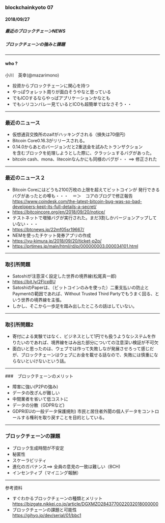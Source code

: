 ### blockchainkyoto 07
#### 2018/09/27

##### 最近のブロックチェーンNEWS      
##### ブロックチェーンの強みと課題 
      
---         
      
#### who ?
小川　英幸(@mazarimono)     
* 投資からブロックチェーンに関心を持つ      
* やっぱウォレット周りが面白そうやなと思っている     
* でもICOするならやっぱアプリケーションかなとも     
* でもシリコンバレー見ているとICOも超簡単ではなさそう・・      
       
---          

### 最近のニュース
* 仮想通貨交換所のzaifがハッキングされる（損失は70億円）     
* Bitcoin Core0.16.3がリリースされる。     
* 0.14.0からあとのバージョンだと2重送金を試みたトランザクション     
を含むブロックを処理しようとした際に、クラッシュするバグがあった。           
* bitcoin cash、mona、litecoinなんかにも同様のバグが・・ ==> 修正された    
     
---

### 最近のニュース２
* Bitcoin Coreにはどうも2100万枚の上限を超えてビットコインが
発行できるバグがあったとの噂も・・・　＝＞　コアのブログで修正報告        
https://www.coindesk.com/the-latest-bitcoin-bug-was-so-bad-developers-kept-its-full-details-a-secret/    
* https://bitcoincore.org/en/2018/09/20/notice/        
* テストネットで増殖バグが実行された。まだ3割しかバージョンアップしていない・・・          
* https://btcnews.jp/22mf05sr19667/      
* NEMを使ったチケット発券アプリの作成    
* https://yu-kimura.jp/2018/09/20/ticket-p2p/     
* https://prtimes.jp/main/html/rd/p/000000003.000034101.html      
 

---

### 取引所問題
* Satoshiが注意深く設定した世界の境界線(松尾真一郎)     
* https://bit.ly/2FIcpBU    
* SatoshiのPaperは、（ビットコインのみを使った）二重支払いの防止とPaymentの範囲であれば、Without Trusted Third Partyでもうまく回る、という世界の境界線を主張。     
* しかし、そこから一歩足を踏み出したところの話はしていない。      

---     

### 取引所問題2
* 寄付による実験ではなく、ビジネスとして1円でも扱うようなシステムを作りたいのであれば、境界線をはみ出た部分についての注意深い検証が不可欠     
* 面白いと思ったのは、ウェブでは作って失敗しなが発展させろって感じだが、ブロックチェーンはウェブにお金を載せる話なので、失敗には慎重にならないといけないという話。     
      
---     


###　ブロックチェーンのメリット
* 障害に強い(P2Pの強み)     
* データの改ざんが難しい    
* 中間業者を省いて低コストに     
* データの分散（GDPRなど)     
* GDPR(EUの一般データ保護規則) 市民と居住者外聞の個人データをコントロールする権利を取り戻すことを目的としている。     
       
---      
     
### ブロックチェーンの課題
* ブロック生成時間が不安定     
* 秘匿性     
* スケーラビリティ     
* 進化のガバナンス==> 全員の意見の一致は難しい（BCH)    
* インセンティブ（マイニング報酬）    
       
---      

参考資料     
* すぐわかるブロックチェーンの種類とメリット     
https://bizgate.nikkei.co.jp/article/DGXMZO2843770022032018000000   
* ブロックチェーンの課題と可能性    
https://gihyo.jp/dev/serial/01/bbc1    